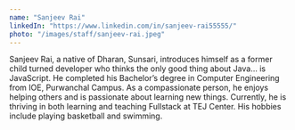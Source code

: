 ```yaml
---
name: "Sanjeev Rai"
linkedIn: "https://www.linkedin.com/in/sanjeev-rai55555/"
photo: "/images/staff/sanjeev-rai.jpeg"
---
```


Sanjeev Rai, a native of Dharan, Sunsari, introduces himself as a former child turned developer who thinks the only good thing about Java… is JavaScript. He completed his Bachelor’s degree in Computer Engineering from IOE, Purwanchal Campus. As a compassionate person, he enjoys helping others and is passionate about learning new things. Currently, he is thriving in both learning and teaching Fullstack at TEJ Center. His hobbies include playing basketball and swimming.
